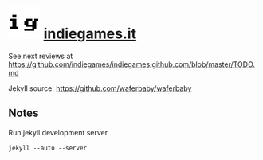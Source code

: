 # ![indiegames.it](https://github.com/indiegames/indiegames.github.com/raw/master/images/indiegames_logo.png) [indiegames.it](http://indiegames.it)

See next reviews at https://github.com/indiegames/indiegames.github.com/blob/master/TODO.md

Jekyll source: https://github.com/waferbaby/waferbaby

## Notes

Run jekyll development server

    jekyll --auto --server
